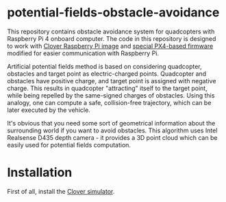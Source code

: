 # potential-fields-obstacle-avoidance
This repository contains obstacle avoidance system for quadcopters with Raspberry Pi 4 onboard computer. The code in this repository is designed to work with [Clover Raspberry Pi image](https://clover.coex.tech/en/image.html) and [special PX4-based firmware](https://clover.coex.tech/en/firmware.html) modified for easier communication with Raspberry Pi.

Artificial potential fields method is based on considering quadcopter, obstacles and target point as electric-charged points. Quadcopter and obstacles have positive charge, and target point is assigned with negative charge. This results in quadcopter "attracting" itself to the target point, while being repelled by the same-signed charges of obstacles. Using this analogy, one can compute a safe, collision-free trajectory, which can be later executed by the vehicle.

It's obvious that you need some sort of geometrical information about the surrounding world if you want to avoid obstacles. This algorithm uses Intel Realsense D435 depth camera - it provides a 3D point cloud which can be easily used for potential fields computation.

# Installation
First of all, install the [Clover simulator](https://clover.coex.tech/en/simulation.html). 
